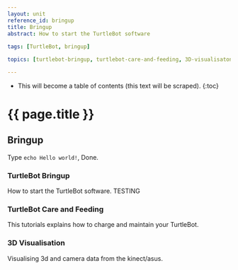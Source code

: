 ```yaml
---
layout: unit
reference_id: bringup
title: Bringup
abstract: How to start the TurtleBot software
  
tags: [TurtleBot, bringup]

topics: [turtlebot-bringup, turtlebot-care-and-feeding, 3D-visualisaton]

---
```




* This will become a table of contents (this text will be scraped).
{:toc}

# {{ page.title }}

## Bringup

Type `echo Hello world!`, Done.


### TurtleBot Bringup
How to start the TurtleBot software. TESTING

### TurtleBot Care and Feeding
This tutorials explains how to charge and maintain your TurtleBot.

### 3D Visualisation
Visualising 3d and camera data from the kinect/asus. 
